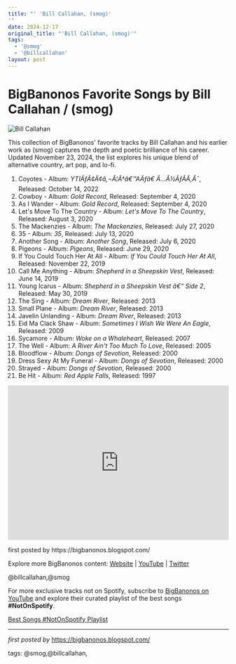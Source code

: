 ```yaml
---
title: "' 'Bill Callahan, (smog)'
'"
date: 2024-12-17
original_title: "'Bill Callahan, (smog)'"
tags:
  - '@smog'
  - '@billcallahan'
layout: post
---
```

<h1>BigBanonos Favorite Songs by Bill Callahan / (smog)</h1>
<img src="https://media.pitchfork.com/photos/5ccaf831f2bde64afdaac7d7/2:1/w_790/Bill-Callahan.jpg" alt="Bill Callahan"> <p>This collection of BigBanonos' favorite tracks by Bill Callahan and his earlier work as (smog) captures the depth and poetic brilliance of his career. Updated November 23, 2024, the list explores his unique blend of alternative country, art pop, and lo-fi.</p> <ol> <!-- Bill Callahan songs --> <li>Coyotes - Album: <i>YTIÃƒÂ¢Ã¢â‚¬Â¦Ã†â€™AÃƒâ€ Ã…Â½ÃƒÂÃ‚Â¯</i>, Released: October 14, 2022</li> <li>Cowboy - Album: <i>Gold Record</i>, Released: September 4, 2020</li> <li>As I Wander - Album: <i>Gold Record</i>, Released: September 4, 2020</li> <li>Let's Move To The Country - Album: <i>Let's Move To The Country</i>, Released: August 3, 2020</li> <li>The Mackenzies - Album: <i>The Mackenzies</i>, Released: July 27, 2020</li> <li>35 - Album: <i>35</i>, Released: July 13, 2020</li> <li>Another Song - Album: <i>Another Song</i>, Released: July 6, 2020</li> <li>Pigeons - Album: <i>Pigeons</i>, Released: June 29, 2020</li> <li>If You Could Touch Her At All - Album: <i>If You Could Touch Her At All</i>, Released: November 22, 2019</li> <li>Call Me Anything - Album: <i>Shepherd in a Sheepskin Vest</i>, Released: June 14, 2019</li> <li>Young Icarus - Album: <i>Shepherd in a Sheepskin Vest â€“ Side 2</i>, Released: May 30, 2019</li> <li>The Sing - Album: <i>Dream River</i>, Released: 2013</li> <li>Small Plane - Album: <i>Dream River</i>, Released: 2013</li> <li>Javelin Unlanding - Album: <i>Dream River</i>, Released: 2013</li> <li>Eid Ma Clack Shaw - Album: <i>Sometimes I Wish We Were An Eagle</i>, Released: 2009</li> <li>Sycamore - Album: <i>Woke on a Whaleheart</i>, Released: 2007</li> <li>The Well - Album: <i>A River Ain't Too Much To Love</i>, Released: 2005</li> <!-- (smog) songs --> <li>Bloodflow - Album: <i>Dongs of Sevotion</i>, Released: 2000</li> <li>Dress Sexy At My Funeral - Album: <i>Dongs of Sevotion</i>, Released: 2000</li> <li>Strayed - Album: <i>Dongs of Sevotion</i>, Released: 2000</li> <li>Be Hit - Album: <i>Red Apple Falls</i>, Released: 1997</li>
</ol> <div> <iframe src="https://open.spotify.com/embed/playlist/6WFEdkD6htLoSvKxAilZPZ?utm_source=generator" width="100%" height="352" frameborder="0" allowfullscreen="" allow="autoplay; clipboard-write; encrypted-media; fullscreen; picture-in-picture" loading="lazy"></iframe>
</div> <p>first posted by https://bigbanonos.blogspot.com/</p> <div> <p>Explore more BigBanonos content: <a href="https://bigbanonos.blogspot.com/">Website</a> | <a href="https://www.youtube.com/@BigBanonos">YouTube</a> | <a href="https://x.com/bigbanonos">Twitter</a></p>
</div> <!-- Tags -->
<p>@billcallahan,@smog</p>


<!--Subscribe and Playlist Links-->
<div>
    <p>For more exclusive tracks not on Spotify, subscribe to <a href="https://www.youtube.com/@BigBanonos" target="_blank">BigBanonos on YouTube</a> and explore their curated playlist of the best songs <strong>#NotOnSpotify</strong>.</p>
    <p><a href="https://www.youtube.com/playlist?list=PLtuNtuTatqI0kFahUCbtbfenC_ET5O_tr" target="_blank">Best Songs #NotOnSpotify Playlist<br /></a></p></div>

<hr />

<p><em>first posted by</em> <a href="https://bigbanonos.blogspot.com/" rel="noopener" target="_new">https://bigbanonos.blogspot.com/</a></p>

<p>tags: @smog,@billcallahan,</p>
